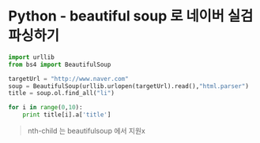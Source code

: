 # Python - beautiful soup 로 네이버 실검 파싱하기



```Python
import urllib
from bs4 import BeautifulSoup

targetUrl = "http://www.naver.com"
soup = BeautifulSoup(urllib.urlopen(targetUrl).read(),"html.parser")
title = soup.ol.find_all("li")

for i in range(0,10):
    print title[i].a['title']
```



> nth-child 는 beautifulsoup 에서 지원x